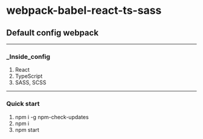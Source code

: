 # webpack-babel-react-ts-sass

## Default config webpack
***
### _Inside_config

1. React
2. TypeScript
3. SASS, SCSS
***
### Quick start
1. npm i -g npm-check-updates
2. npm i
3. npm start
